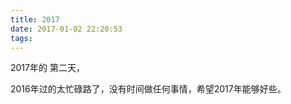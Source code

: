 ```yaml
---
title: 2017
date: 2017-01-02 22:20:53
tags:
---
```

2017年的 第二天，

2016年过的太忙碌路了，没有时间做任何事情，希望2017年能够好些。